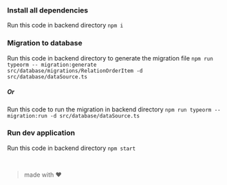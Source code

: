 ### Install all dependencies

Run this code in backend directory
```npm i```

### Migration to database

Run this code in backend directory to generate the migration file
```npm run typeorm -- migration:generate src/database/migrations/RelationOrderItem -d src/database/dataSource.ts```

##### Or

Run this code to run the migration in backend directory
```npm run typeorm -- migration:run -d src/database/dataSource.ts```

### Run dev application

Run this code in backend directory
```npm start```

<br>

> made with :heart: 

